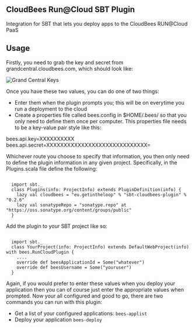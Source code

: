 CloudBees Run@Cloud SBT Plugin
------------------------------

Integration for SBT that lets you deploy apps to the CloudBees RUN@Cloud PaaS

Usage
-----

Firstly, you need to grab the key and secret from grandcentral.cloudbees.com, which should look like:

![Grand Central Keys](https://github.com/timperrett/sbt-cloudbees-plugin/raw/master/notes/img/beehive-keys.jpg)

Once you have these two values, you can do one of two things:

* Enter them when the plugin prompts you; this will be on everytime you run a deployment to the cloud
* Create a properties file called bees.config in $HOME/.bees/ so that you only need to define them once per computer. This properties file needs to be a key-value pair style like this:

bees.api.key=XXXXXXXXXX
bees.api.secret=XXXXXXXXXXXXXXXXXXXXXXXXXXXXX=

Whichever route you choose to specify that information, you then only need to define the plugin information in any given project. Specifically, in the Plugins.scala file define the following:

<pre><code>
  import sbt._
  class Plugins(info: ProjectInfo) extends PluginDefinition(info) {
    lazy val cloudbees = "eu.getintheloop" % "sbt-cloudbees-plugin" % "0.2.6"
    lazy val sonatypeRepo = "sonatype.repo" at "https://oss.sonatype.org/content/groups/public"
  }
</code></pre>
 
Add the plugin to your SBT project like so:

<pre><code>
  import sbt._
  class YourProject(info: ProjectInfo) extends DefaultWebProject(info) with bees.RunCloudPlugin {
    ....
    override def beesApplicationId = Some("whatever")
    override def beesUsername = Some("youruser")
  }
</code></pre>

Again, if you would prefer to enter these values when you deploy your application then you can of course just enter the appropriate values when prompted. Now your all configured and good to go, there are two commands you can run with this plugin:

* Get a list of your configured applications: <code>bees-applist</code>
* Deploy your application <code>bees-deploy</code>

